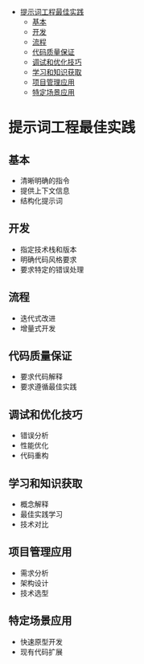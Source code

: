 <!-- @import "[TOC]" {cmd="toc" depthFrom=1 depthTo=6 orderedList=false} -->

<!-- code_chunk_output -->

- [提示词工程最佳实践](#提示词工程最佳实践)
  - [基本](#基本)
  - [开发](#开发)
  - [流程](#流程)
  - [代码质量保证](#代码质量保证)
  - [调试和优化技巧](#调试和优化技巧)
  - [学习和知识获取](#学习和知识获取)
  - [项目管理应用](#项目管理应用)
  - [特定场景应用](#特定场景应用)

<!-- /code_chunk_output -->

# 提示词工程最佳实践

## 基本

- 清晰明确的指令
- 提供上下文信息
- 结构化提示词

## 开发

- 指定技术栈和版本
- 明确代码风格要求
- 要求特定的错误处理

## 流程

- 迭代式改进
- 增量式开发

## 代码质量保证

- 要求代码解释
- 要求遵循最佳实践

## 调试和优化技巧

- 错误分析
- 性能优化
- 代码重构

## 学习和知识获取

- 概念解释
- 最佳实践学习
- 技术对比

## 项目管理应用

- 需求分析
- 架构设计
- 技术选型

## 特定场景应用

- 快速原型开发
- 现有代码扩展